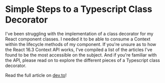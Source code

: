 # Simple Steps to a Typescript Class Decorator

I've been struggling with the implementation of a class decorator for my React component classes. I needed it to be able to consume a Context within the lifecycle methods of my component. If you're unsure as to how the React 16.3 Context API works, I've compiled a list of the articles I've found to be the most accessible on the subject. And if you're familiar with the API, please read on to explore the different pieces of a Typescript class decorator.

Read the full article on [dev.to](https://dev.to/phillipmalboeuf/simple-steps-to-a-typescript-class-decorator-apd)!
